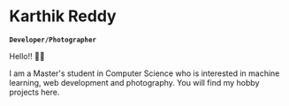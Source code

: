 # Karthik Reddy
**`Developer/Photographer`**


Hello!! 👋🏼

I am a Master's student in Computer Science who is interested in machine learning, web development and photography. You will find my hobby projects here.
